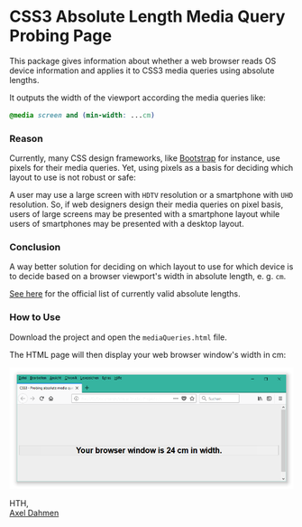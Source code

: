 # CSS3 Absolute Length Media Query Probing Page
This package gives information about whether a web browser reads OS device information and applies it to CSS3 media queries using absolute lengths.

It outputs the width of the viewport according the media queries like:

```css
@media screen and (min-width: ...cm)
```

### Reason

Currently, many CSS design frameworks, like [Bootstrap](https://getbootstrap.com/) for instance, use pixels for their media queries. Yet, using pixels as a basis for deciding which layout to use is not robust or safe:

A user may use a large screen with `HDTV` resolution or a smartphone with `UHD` resolution. So, if web designers design their media queries on pixel basis, users of large screens may be presented with a smartphone layout while users of smartphones may be presented with a desktop layout.

### Conclusion

A way better solution for deciding on which layout to use for which device is to decide based on a browser viewport's width in absolute length, e. g. `cm`.

[See here](https://www.w3.org/TR/css-values-3/#absolute-lengths) for the official list of currently valid absolute lengths.

### How to Use

Download the project and open the `mediaQueries.html` file.

The HTML page will then display your web browser window's width in cm:

![Sample Image](sampleImage.png)

HTH,<br/>
[Axel Dahmen](http://www.axeldahmen.de/)